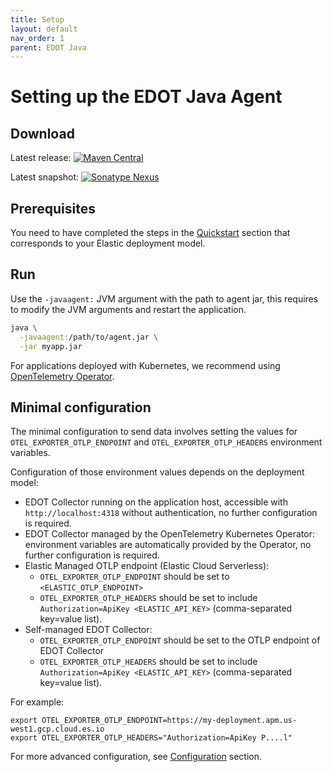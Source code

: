 ```yaml
---
title: Setup
layout: default
nav_order: 1
parent: EDOT Java
---
```


# Setting up the EDOT Java Agent

## Download

Latest release: [![Maven Central](https://img.shields.io/maven-central/v/co.elastic.otel/elastic-otel-javaagent?label=elastic-otel-javaagent)](https://mvnrepository.com/artifact/co.elastic.otel/elastic-otel-javaagent/latest)

Latest snapshot: [![Sonatype Nexus](https://img.shields.io/nexus/s/co.elastic.otel/elastic-otel-javaagent?server=https%3A%2F%2Foss.sonatype.org&label=elastic-otel-javaagent)](https://oss.sonatype.org/service/local/artifact/maven/redirect?r=snapshots&g=co.elastic.otel&a=elastic-otel-javaagent&v=LATEST)

## Prerequisites

You need to have completed the steps in the [Quickstart](/quickstart/) section that corresponds to your Elastic deployment model.

## Run

Use the `-javaagent:` JVM argument with the path to agent jar, this requires to modify the JVM arguments and restart
the application.

```bash
java \
  -javaagent:/path/to/agent.jar \
  -jar myapp.jar
```

For applications deployed with Kubernetes, we recommend using [OpenTelemetry Operator](./k8s).

## Minimal configuration

The minimal configuration to send data involves setting the values for `OTEL_EXPORTER_OTLP_ENDPOINT` and `OTEL_EXPORTER_OTLP_HEADERS` environment variables.

Configuration of those environment values depends on the deployment model:
- EDOT Collector running on the application host, accessible with `http://localhost:4318` without authentication, no further configuration is required.
- EDOT Collector managed by the OpenTelemetry Kubernetes Operator: environment variables are automatically provided by the Operator, no further configuration is required.
- Elastic Managed OTLP endpoint (Elastic Cloud Serverless):
  - `OTEL_EXPORTER_OTLP_ENDPOINT` should be set to `<ELASTIC_OTLP_ENDPOINT>`
  - `OTEL_EXPORTER_OTLP_HEADERS` should be set to include `Authorization=ApiKey <ELASTIC_API_KEY>` (comma-separated key=value list).
- Self-managed EDOT Collector:
  - `OTEL_EXPORTER_OTLP_ENDPOINT` should be set to the OTLP endpoint of EDOT Collector
  - `OTEL_EXPORTER_OTLP_HEADERS` should be set to include `Authorization=ApiKey <ELASTIC_API_KEY>` (comma-separated key=value list).

For example:

```shell
export OTEL_EXPORTER_OTLP_ENDPOINT=https://my-deployment.apm.us-west1.gcp.cloud.es.io
export OTEL_EXPORTER_OTLP_HEADERS="Authorization=ApiKey P....l"
```

For more advanced configuration, see [Configuration](../configuration) section.